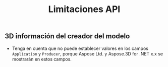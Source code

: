 ﻿---
title: Limitaciones API
type: docs
weight: 180
url: /es/net/api-limitations/
description: Tenga en cuenta que no puede establecer valores en los campos Aplicación y Productor, porque Aspose Ltd. y Aspose.3D for .NET x.x se mostrarán en estos campos.
---
## **3D información del creador del modelo**
- Tenga en cuenta que no puede establecer valores en los campos `Application` y `Producer`, porque Aspose Ltd. y Aspose.3D for .NET x.x se mostrarán en estos campos.
